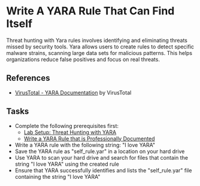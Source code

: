 # Write A YARA Rule That Can Find Itself
Threat hunting with Yara rules involves identifying and eliminating threats missed by security tools. Yara allows users to create rules to detect specific malware strains, scanning large data sets for malicious patterns. This helps organizations reduce false positives and focus on real threats.

## References
- [VirusTotal - YARA Documentation](https://yara.readthedocs.io/) by VirusTotal

## Tasks
- Complete the following prerequisites first:
  - [Lab Setup: Threat Hunting with YARA](https://github.com/aaronamran/MCSI-Remote-Cybersecurity-Internship/blob/main/Threat%20Hunting/threat-hunting-yara.md)
  - [Write a YARA Rule that is Professionally Documented](https://github.com/aaronamran/MCSI-Remote-Cybersecurity-Internship/blob/main/Threat%20Hunting/pro-documented-yara-rule.md)
- Write a YARA rule with the following string: "I love YARA"
- Save the YARA rule as "self_rule.yar" in a location on your hard drive
- Use YARA to scan your hard drive and search for files that contain the string "I love YARA" using the created rule
- Ensure that YARA successfully identifies and lists the "self_rule.yar" file containing the string "I love YARA"

